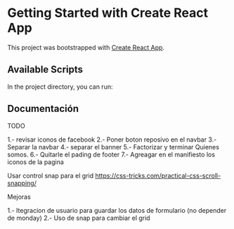# Getting Started with Create React App

This project was bootstrapped with [Create React App](https://github.com/facebook/create-react-app).

## Available Scripts

In the project directory, you can run:

## Documentación

TODO 

1.- revisar iconos de facebook 
2.- Poner boton reposivo en el navbar
3.- Separar la navbar
4.- separar el banner
5.- Factorizar y terminar Quienes somos. 
6.- Quitarle el pading de footer
7.- Agreagar en el manifiesto los iconos de la pagina 


Usar control snap para el grid 
https://css-tricks.com/practical-css-scroll-snapping/

Mejoras

1.- Itegracion de usuario para guardar los datos de formulario (no depender de monday)
2.- Uso de snap para cambiar el grid
